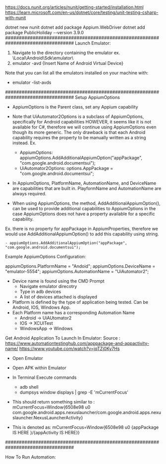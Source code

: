 https://docs.nunit.org/articles/nunit/getting-started/installation.html
https://learn.microsoft.com/en-us/dotnet/core/testing/unit-testing-csharp-with-nunit

dotnet new nunit
dotnet add package Appium.WebDriver
dotnet add package PublicHoliday --version 3.9.0
#################################################################################
Launch Emulator:

1. Navigate to the directory containing the emulator
   ex. \Local\Android\Sdk\emulator\
2. emulator -avd {Insert Name of Android Virtual Device}

Note that you can list all the emulators installed on your machine with:

- emulator -list-avds

#################################################################################
Setup AppiumOptions

- AppiumOptions is the Parent class, set any Appium capability
- Note that UiAutomator2Options is a subclass of AppiumOptions, specifically for Android capabilities
  HOWEVER, it seems like it is not available for C#, therefore we will continue using AppiumOptions even though its more generic.
  The only drawback is that each Android capability requires the property to be manually written as a string instead.
  Ex.

  - AppiumOptions: appiumOptions.AddAdditionalAppiumOption("appPackage", "com.google.android.documentsui");
  - UiAutomator2Options: options.AppPackage = "com.google.android.documentsui";

- In AppiumOptions, PlatformName, AutomationName, and DeviceName are capabilities that are built in.
  PlayformName and AutomationName are always required.

- When using AppiumOptions, the method, AddAdditionalAppiumOption(), can be used to provide additional
  capabilities to AppiumOptions in the case AppiumOptions does not have a property available for a specific capability.

Ex. there is no property for appPackage in AppiumProperties, therefore we would use AddAdditionalAppiumOption()
to add this capability using string.

    - appiumOptions.AddAdditionalAppiumOption("appPackage", "com.google.android.documentsui");

Example AppiumOptions Configuration:

appiumOptions.PlatformName = "Andoid";
appiumOptions.DeviceName = "emulator-5554";
appiumOptions.AutomationName = "UiAutomator2";

- Device name is found using the CMD Prompt
  - Navigate emulator direcotry
  - Type in adb devices
  - A list of devices attached is displayed
- Platform is defined by the type of application being tested. Can be Android, IOS, Windows App.
- Each Platform name has a corresponding Automation Name
  - Android -> UiAUtomator2
  - IOS -> XCUITest
  - WindowsApp -> Windows

Get Android Application To Launch In Emulator:
Source : https://www.automationtestinghub.com/apppackage-and-appactivity-name/
https://www.youtube.com/watch?v=jqTZj0Ky7Hs

- Open Emulator
- Open APK within Emulator
- In Terminal Execute commands
  - adb shell
  - dumpsys window displays | grep -E 'mCurrentFocus'
- This should return something similar to :
  mCurrentFocus=Window{6508e98 u0 com.google.android.apps.nexuslauncher/com.google.android.apps.nexuslauncher.NexusLauncherActivity}

- This is denoted as:
  mCurrentFocus=Window{6508e98 u0 {appPackage IS HERE }/{appActivity IS HERE}}

#################################################################################

How To Run Automation:
